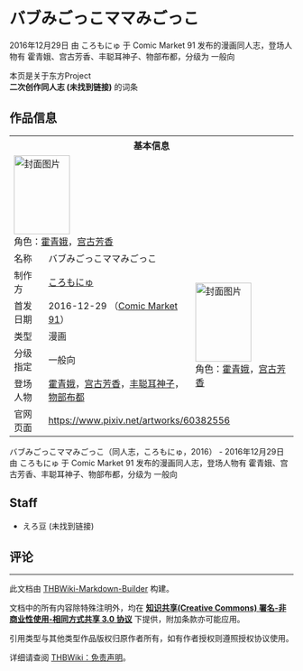 # バブみごっこママみごっこ

<!-- source html: G:\repos\THBWiki-Markdown-Builder\THBWikiMarkdown\Temp\main\a\a2\ns0%3A%E3%83%90%E3%83%96%E3%81%BF%E3%81%94%E3%81%A3%E3%81%93%E3%83%9E%E3%83%9E%E3%81%BF%E3%81%94%E3%81%A3%E3%81%93.html -->

2016年12月29日 由 ころもにゅ 于 Comic Market 91 发布的漫画同人志，登场人物有 霍青娥、宫古芳香、丰聪耳神子、物部布都，分级为 一般向

本页是关于东方Project  
 **二次创作同人志 (未找到链接)** 的词条
## 作品信息

<table><tbody><tr><th colspan="3">基本信息</th></tr><tr><td class="cover-artwork-mobile" colspan="2"><a href="./文件-バブみごっこママみごっこ封面.jpg.md" class="image" title="封面图片"><img alt="封面图片" src="https://upload.thwiki.cc/thumb/6/62/%E3%83%90%E3%83%96%E3%81%BF%E3%81%94%E3%81%A3%E3%81%93%E3%83%9E%E3%83%9E%E3%81%BF%E3%81%94%E3%81%A3%E3%81%93%E5%B0%81%E9%9D%A2.jpg/99px-%E3%83%90%E3%83%96%E3%81%BF%E3%81%94%E3%81%A3%E3%81%93%E3%83%9E%E3%83%9E%E3%81%BF%E3%81%94%E3%81%A3%E3%81%93%E5%B0%81%E9%9D%A2.jpg" decoding="async" loading="lazy" width="99" height="140" srcset="https://upload.thwiki.cc/thumb/6/62/%E3%83%90%E3%83%96%E3%81%BF%E3%81%94%E3%81%A3%E3%81%93%E3%83%9E%E3%83%9E%E3%81%BF%E3%81%94%E3%81%A3%E3%81%93%E5%B0%81%E9%9D%A2.jpg/148px-%E3%83%90%E3%83%96%E3%81%BF%E3%81%94%E3%81%A3%E3%81%93%E3%83%9E%E3%83%9E%E3%81%BF%E3%81%94%E3%81%A3%E3%81%93%E5%B0%81%E9%9D%A2.jpg 1.5x, https://upload.thwiki.cc/thumb/6/62/%E3%83%90%E3%83%96%E3%81%BF%E3%81%94%E3%81%A3%E3%81%93%E3%83%9E%E3%83%9E%E3%81%BF%E3%81%94%E3%81%A3%E3%81%93%E5%B0%81%E9%9D%A2.jpg/198px-%E3%83%90%E3%83%96%E3%81%BF%E3%81%94%E3%81%A3%E3%81%93%E3%83%9E%E3%83%9E%E3%81%BF%E3%81%94%E3%81%A3%E3%81%93%E5%B0%81%E9%9D%A2.jpg 2x" data-file-width="600" data-file-height="848"></a><div class="cover-char">角色：<a href="./霍青娥.md" title="霍青娥">霍青娥</a>，<a href="./宫古芳香.md" title="宫古芳香">宫古芳香</a></div></td>
</tr><tr><td class="label">名称</td><td colspan="2"> バブみごっこママみごっこ </td></tr><tr><td class="label">制作方</td><td><a href="./ころもにゅ.md" title="ころもにゅ">ころもにゅ</a></td><td class="cover-artwork" rowspan="5" style="min-width:140px;"><a href="./文件-バブみごっこママみごっこ封面.jpg.md" class="image" title="封面图片"><img alt="封面图片" src="https://upload.thwiki.cc/thumb/6/62/%E3%83%90%E3%83%96%E3%81%BF%E3%81%94%E3%81%A3%E3%81%93%E3%83%9E%E3%83%9E%E3%81%BF%E3%81%94%E3%81%A3%E3%81%93%E5%B0%81%E9%9D%A2.jpg/99px-%E3%83%90%E3%83%96%E3%81%BF%E3%81%94%E3%81%A3%E3%81%93%E3%83%9E%E3%83%9E%E3%81%BF%E3%81%94%E3%81%A3%E3%81%93%E5%B0%81%E9%9D%A2.jpg" decoding="async" loading="lazy" width="99" height="140" srcset="https://upload.thwiki.cc/thumb/6/62/%E3%83%90%E3%83%96%E3%81%BF%E3%81%94%E3%81%A3%E3%81%93%E3%83%9E%E3%83%9E%E3%81%BF%E3%81%94%E3%81%A3%E3%81%93%E5%B0%81%E9%9D%A2.jpg/148px-%E3%83%90%E3%83%96%E3%81%BF%E3%81%94%E3%81%A3%E3%81%93%E3%83%9E%E3%83%9E%E3%81%BF%E3%81%94%E3%81%A3%E3%81%93%E5%B0%81%E9%9D%A2.jpg 1.5x, https://upload.thwiki.cc/thumb/6/62/%E3%83%90%E3%83%96%E3%81%BF%E3%81%94%E3%81%A3%E3%81%93%E3%83%9E%E3%83%9E%E3%81%BF%E3%81%94%E3%81%A3%E3%81%93%E5%B0%81%E9%9D%A2.jpg/198px-%E3%83%90%E3%83%96%E3%81%BF%E3%81%94%E3%81%A3%E3%81%93%E3%83%9E%E3%83%9E%E3%81%BF%E3%81%94%E3%81%A3%E3%81%93%E5%B0%81%E9%9D%A2.jpg 2x" data-file-width="600" data-file-height="848"></a><div class="cover-char">角色：<a href="./霍青娥.md" title="霍青娥">霍青娥</a>，<a href="./宫古芳香.md" title="宫古芳香">宫古芳香</a></div></td>
</tr><tr><td class="label">首发日期</td><td>2016-12-29&#160;（<a href="/展会作品列表?e=Comic+Market%2391">Comic Market 91</a>）</td></tr><tr><td class="label">类型</td><td>漫画</td></tr><tr><td class="label">分级指定</td><td>一般向</td></tr><tr><td class="label">登场人物</td><td><a href="./霍青娥.md" title="霍青娥">霍青娥</a>，<a href="./宫古芳香.md" title="宫古芳香">宫古芳香</a>，<a href="./丰聪耳神子.md" title="丰聪耳神子">丰聪耳神子</a>，<a href="./物部布都.md" title="物部布都">物部布都</a></td></tr>
<tr><td class="label">官网页面</td><td colspan="2"><a rel="nofollow" class="external free" href="https://www.pixiv.net/artworks/60382556">https://www.pixiv.net/artworks/60382556</a></td></tr></tbody></table>

バブみごっこママみごっこ（同人志，ころもにゅ，2016） - 2016年12月29日 由 ころもにゅ 于 Comic Market 91 发布的漫画同人志，登场人物有 霍青娥、宫古芳香、丰聪耳神子、物部布都，分级为 一般向
## Staff
- えろ豆 (未找到链接)

## 评论




---

此文档由 [THBWiki-Markdown-Builder](https://github.com/Delsin-Yu/THBWiki-Markdown-Builder) 构建。

文档中的所有内容除特殊注明外，均在 [**知识共享(Creative Commons) 署名-非商业性使用-相同方式共享 3.0 协议**](https://creativecommons.org/licenses/by-sa/3.0/deed.zh-hans) 下提供，附加条款亦可能应用。

引用类型与其他类型作品版权归原作者所有，如有作者授权则遵照授权协议使用。

详细请查阅 [THBWiki：免责声明](https://thbwiki.cc/THBWiki:%E5%85%8D%E8%B4%A3%E5%A3%B0%E6%98%8E)。

